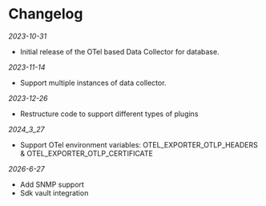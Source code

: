 Changelog
==========

_2023-10-31_

- Initial release of the OTel based Data Collector for database.

_2023-11-14_

- Support multiple instances of data collector.

_2023-12-26_

- Restructure code to support different types of plugins

_2024_3_27_

- Support OTel environment variables: OTEL_EXPORTER_OTLP_HEADERS & OTEL_EXPORTER_OTLP_CERTIFICATE

_2026-6-27_

- Add SNMP support
- Sdk vault integration


